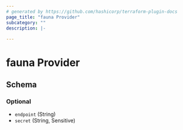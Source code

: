 ```yaml
---
# generated by https://github.com/hashicorp/terraform-plugin-docs
page_title: "fauna Provider"
subcategory: ""
description: |-
  
---
```


# fauna Provider





<!-- schema generated by tfplugindocs -->
## Schema

### Optional

- `endpoint` (String)
- `secret` (String, Sensitive)
